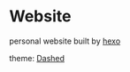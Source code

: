 # Website
personal website built by [hexo](https://hexo.io/)

theme: [Dashed](https://github.com/sunnybyeon/hexo-theme-dashed)
